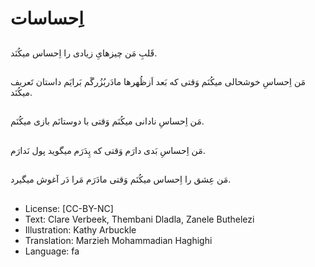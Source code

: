 # اِحساسات

##
قَلبِ مَن چیزهایِ زیادی را اِحساس میکُنَد.

##
مَن اِحساسِ خوشحالی میکُنَم وَقتی که بَعد اَزظُهرها مادَربُزُرگَم بَرایَم داستان تَعریف میکُنَد.

##
مَن اِحساسِ نادانی میکُنَم وَقتی با دوستانَم بازی میکُنَم.

##
مَن اِحساسِ بَدی دارَم وَقتی که پِدَرَم میگوید پول نَدارَم.

##
مَن عِشق را اِحساس میکُنَم وَقتی مادَرَم مَرا دَر آغوش میگیرد.

##
* License: [CC-BY-NC]
* Text: Clare Verbeek, Thembani Dladla, Zanele Buthelezi
* Illustration: Kathy Arbuckle
* Translation: Marzieh Mohammadian Haghighi
* Language: fa
